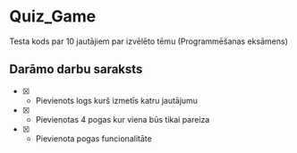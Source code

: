 # Quiz_Game
Testa kods par 10 jautājiem par izvēlēto tēmu (Programmēšanas eksāmens)

## Darāmo darbu saraksts
- [x] - Pievienots logs kurš izmetīs katru jautājumu
- [x] - Pievienotas 4 pogas kur viena būs tikai pareiza
- [x] - Pievienota pogas funcionalitāte
